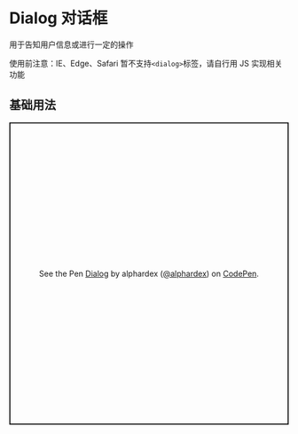 # Dialog 对话框

用于告知用户信息或进行一定的操作

使用前注意：IE、Edge、Safari 暂不支持`<dialog>`标签，请自行用 JS 实现相关功能

## 基础用法

<p class="codepen" data-height="545" data-theme-id="dark" data-default-tab="html,result" data-user="alphardex" data-slug-hash="JjdmEpy" style="height: 545px; box-sizing: border-box; display: flex; align-items: center; justify-content: center; border: 2px solid; margin: 1em 0; padding: 1em;" data-pen-title="Dialog">
  <span>See the Pen <a href="https://codepen.io/alphardex/pen/JjdmEpy">
  Dialog</a> by alphardex (<a href="https://codepen.io/alphardex">@alphardex</a>)
  on <a href="https://codepen.io">CodePen</a>.</span>
</p>
<script async src="https://static.codepen.io/assets/embed/ei.js"></script>
